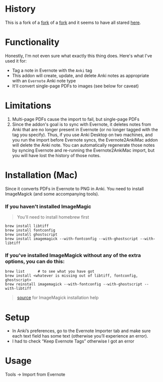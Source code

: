 # History

This is a fork of a [fork](
https://github.com/grittathh/Evernote2AnkiMac) of a [fork](https://github.com/rbuc/Evernote2AnkiMac) and it seems to have all stared [here](https://github.com/brumar/anknotes).

# Functionality

Honestly, I'm not even sure what exactly this thing does. Here's what I've used it for:

* Tag a note in Evernote with the `Anki` tag
* This addon will create, update, and delete Anki notes as appropriate with an `Evernote` Anki note type
* It'll convert single-page PDFs to images (see below for caveat)

# Limitations

1. Multi-page PDFs cause the import to fail, but single-page PDFs 
2. Since the addon's goal is to sync with Evernote, it deletes notes from Anki that are no longer present in Evernote (or no longer tagged with the tag you specify). Thus, if you use Anki Desktop on two machines, and you run the import before Evernote syncs, the Evernote2AnkiMac addon will delete the Anki note. You can automatically regenerate those notes by syncing Evernote and re-running the Evernote2AnkiMac import, but you will have lost the history of those notes.

# Installation (Mac)

Since it converts PDFs in Evernote to PNG in Anki. You need to install ImageMagick (and some accompanying tools).

### If you haven't installed ImageMagic

> You'll need to install homebrew first

```
brew install libtiff
brew install fontconfig
brew install ghostscript
brew install imagemagick --with-fontconfig --with-ghostscript --with-libtiff
```

### If you've installed ImageMagick without any of the extra options, you can do this:

```
brew list      # to see what you have got
brew install <whatever is missing out of libtiff, fontconfig, ghostscript>
brew reinstall imagemagick --with-fontconfig --with-ghostscript --with-libtiff
```

> [source](http://stackoverflow.com/a/24882401/670400) for ImageMagick installation help

# Setup

* In Anki’s preferences, go to the Evernote Importer tab and make sure each text field has some text (otherwise you’ll experience an error).
* I had to check “Keep Evernote Tags” otherwise I got an error

# Usage

Tools → Import from Evernote
